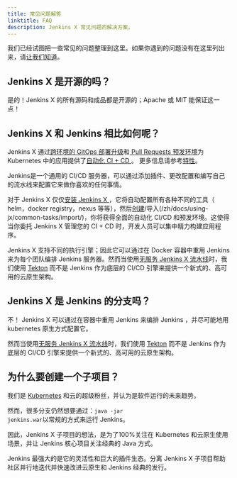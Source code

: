 ```yaml
---
title: 常见问题解答
linktitle: FAQ
description: Jenkins X 常见问题的解决方案。
---
```


我们已经试图把一些常见的问题整理到这里。如果你遇到的问题没有在这里列出来，请[让我们知道](https://github.com/jenkins-x/jx/issues/new)。


## Jenkins X 是开源的吗？

是的！Jenkins X 的所有源码和成品都是开源的；Apache 或 MIT 能保证这一点！

## Jenkins X 和 Jenkins 相比如何呢？

Jenkins X 通过[跨环境的 GitOps 部署升级](/zh/docs/concepts/features/#部署升级)和[ Pull Requests 预发环境](/zh/docs/concepts/features/#预发环境)为 Kubernetes 中的应用提供了[自动化 CI + CD ](/zh/docs/concepts/features/#automated-pipelines)。
更多信息请参考[特性](/zh/docs/concepts/features/)。

Jenkins是一个通用的 CI/CD 服务器，可以通过添加插件、更改配置和编写自己的流水线来配置它来做你喜欢的任何事情。

对于 Jenkins X 仅仅[安装 Jenkins X ](/zh/dosc/getting_started/)，它将自动配置所有各种不同的工具（ helm，docker registry，nexus 等等），然后[创建](/zh/docs/using-jx/common-tasks/create-spring/)/导入(/zh/docs/using-jx/common-tasks/import/)，你将获得全面的自动化 CI/CD 和预发环境。这使得当你委托 Jenkins X 管理您的 CI + CD 时，开发人员可以集中精力构建应用程序。

Jenkins X 支持不同的执行引擎；因此它可以通过在 Docker 容器中重用 Jenkins 来为每个团队编排 Jenkins 服务器。然而当使用[无服务 Jenkins X 流水线](/zh/docs/concepts/jenkins-x-pipelines/)时，我们使用 [Tekton](https://tekton.dev/) 而不是 Jenkins 作为底层的 CI/CD 引擎来提供一个新式的、高可用的云原生架构。


## Jenkins X 是 Jenkins 的分支吗？

不！ Jenkins X 可以通过在容器中重用 Jenkins 来编排 Jenkins ，并尽可能地用 kubernetes 原生方式配置它。

然而当使用[无服务 Jenkins X 流水线](/zh/docs/concepts/jenkins-x-pipelines/)时，我们使用 [Tekton](https://tekton.dev/) 而不是 Jenkins 作为底层的 CI/CD 引擎来提供一个新式的、高可用的云原生架构。

## 为什么要创建一个子项目？

我们是 <a href="https://kubernetes.io/">Kubernetes</a> 和云的超级粉丝，并认为是软件运行的未来趋势。

然而，很多分支仍然想要通过：<code>java -jar jenkins.war</code >以常规的方式来运行 Jenkins。

因此，Jenkins X 子项目的想法，是为了100%关注在 Kubernetes 和云原生使用场景，并让 Jenkins 核心项目关注经典的 Java 方式。

Jenkins 最强大的是它的灵活性和巨大的插件生态。分离 Jenkins X 子项目帮助社区并行地迭代并快速改进云原生和 Jenkins 经典的发行。
